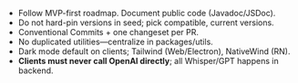 - Follow MVP-first roadmap. Document public code (Javadoc/JSDoc).
- Do not hard-pin versions in seed; pick compatible, current versions.
- Conventional Commits + one changeset per PR.
- No duplicated utilities—centralize in packages/utils.
- Dark mode default on clients; Tailwind (Web/Electron), NativeWind (RN).
- **Clients must never call OpenAI directly**; all Whisper/GPT happens in backend.
